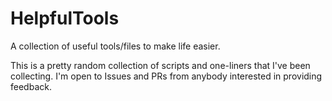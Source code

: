 # HelpfulTools
A collection of useful tools/files to make life easier.

This is a pretty random collection of scripts and one-liners that I've been collecting.  I'm open to Issues and PRs from anybody interested in providing feedback.
